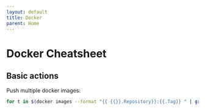```yaml
---
layout: default
title: Docker
parent: Home
---
```


# Docker Cheatsheet

## Basic actions

Push multiple docker images:

```bash
for t in $(docker images --format "{{ {{}}.Repository}}:{{.Tag}} " | grep "$IMAGE_NAME"); do docker push "${t}"; done
```
